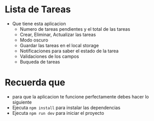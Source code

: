 # Lista de Tareas

- Que tiene esta aplicacion
  - Numero de tareas pendientes y el total de las tareas
  - Crear, Eliminar, Actualizar las tareas
  - Modo oscuro
  - Guardar las tareas en el local storage
  - Notificaciones para saber el estado de la tarea
  - Validaciones de los campos
  - Buqueda de tareas

# Recuerda que
- para que la aplicacion te funcione perfectamente debes hacer lo siguiente
- Ejecuta `npm install` para instalar las dependencias
- Ejecuta `npm run dev` para iniciar el proyecto
